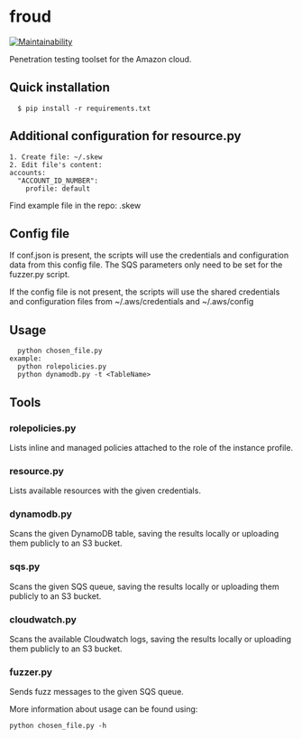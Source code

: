 # froud

[![Maintainability](https://api.codeclimate.com/v1/badges/9244f8bb4c71e85e3851/maintainability)](https://codeclimate.com/github/reka193/froud/maintainability)

Penetration testing toolset for the Amazon cloud.

## Quick installation

```
  $ pip install -r requirements.txt
```

## Additional configuration for resource.py 
```
1. Create file: ~/.skew
2. Edit file's content:
accounts:
  "ACCOUNT_ID_NUMBER":
    profile: default
```
Find example file in the repo: .skew

## Config file
If conf.json is present, the scripts will use the credentials and configuration data from this config file.
The SQS parameters only need to be set for the fuzzer.py script.

If the config file is not present, the scripts will use the shared credentials and configuration files from ~/.aws/credentials and ~/.aws/config

## Usage
```
  python chosen_file.py
example:
  python rolepolicies.py
  python dynamodb.py -t <TableName>
```
  
 ## Tools
 
 ### rolepolicies.py
 Lists inline and managed policies attached to the role of the instance profile.
 ### resource.py
 Lists available resources with the given credentials.
 ### dynamodb.py
 Scans the given DynamoDB table, saving the results locally or uploading them publicly to an S3 bucket.
 ### sqs.py
 Scans the given SQS queue, saving the results locally or uploading them publicly to an S3 bucket.
 ### cloudwatch.py
 Scans the available Cloudwatch logs, saving the results locally or uploading them publicly to an S3 bucket.
 ### fuzzer.py
 Sends fuzz messages to the given SQS queue.
 
 More information about usage can be found using:
 ```
 python chosen_file.py -h
 ```
